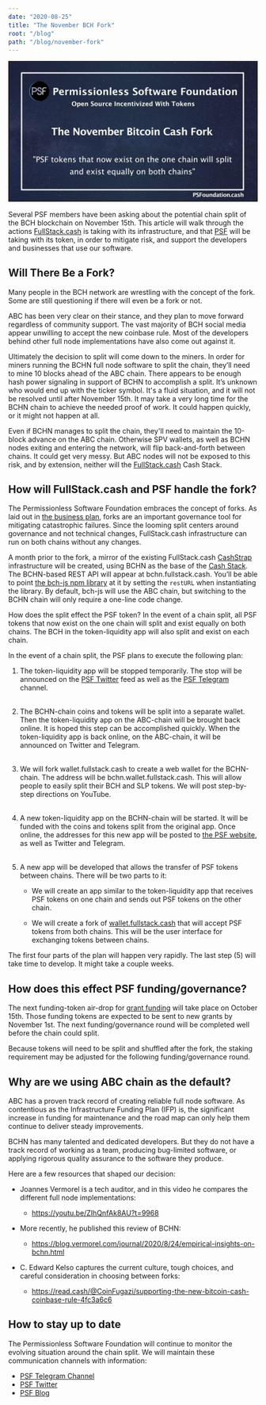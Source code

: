 ```yaml
---
date: "2020-08-25"
title: "The November BCH Fork"
root: "/blog"
path: "/blog/november-fork"
---
```


![November Fork](./bch-nov-fork.jpg)

Several PSF members have been asking about the potential chain split of the BCH blockchain on November 15th. This article will walk through the actions [FullStack.cash](https://fullstack.cash) is taking with its infrastructure, and that [PSF](https://psfoundation.cash) will be taking with its token, in order to mitigate risk, and support the developers and businesses that use our software.

## Will There Be a Fork?
Many people in the BCH network are wrestling with the concept of the fork. Some are still questioning if there will even be a fork or not.

ABC has been very clear on their stance, and they plan to move forward regardless of community support. The vast majority of BCH social media appear unwilling to accept the new coinbase rule. Most of the developers behind other full node implementations have also come out against it.

Ultimately the decision to split will come down to the miners. In order for miners running the BCHN full node software to split the chain, they’ll need to mine 10 blocks ahead of the ABC chain. There appears to be enough hash power signaling in support of BCHN to accomplish a split. It’s unknown who would end up with the ticker symbol. It's a fluid situation, and it will not be resolved until after November 15th. It may take a very long time for the BCHN chain to achieve the needed proof of work. It could happen quickly, or it might not happen at all.

Even if BCHN manages to split the chain, they'll need to maintain the 10-block advance on the ABC chain. Otherwise SPV wallets, as well as BCHN nodes exiting and entering the network, will flip back-and-forth between chains. It could get very messy. But ABC nodes will not be exposed to this risk, and by extension, neither will the [FullStack.cash](https://fullstack.cash) Cash Stack.

## How will FullStack.cash and PSF handle the fork?
The Permissionless Software Foundation embraces the concept of forks. As laid out in [the business plan](https://psfoundation.cash/biz-plan/business-plan#migitatingFailure), forks are an important governance tool for mitigating catastrophic failures. Since the looming split centers around governance and not technical changes, FullStack.cash infrastructure can run on both chains without any changes.

A month prior to the fork, a mirror of the existing FullStack.cash [CashStrap](https://fullstack.cash/cashstrap) infrastructure will be created, using BCHN as the base of the [Cash Stack](https://fullstack.cash). The BCHN-based REST API will appear at bchn.fullstack.cash. You’ll be able to point [the bch-js npm library](https://www.npmjs.com/package/@psf/bch-js) at it by setting the `restURL` when instantiating the library. By default, bch-js will use the ABC chain, but switching to the BCHN chain will only require a one-line code change.

How does the split effect the PSF token?
In the event of a chain split, all PSF tokens that now exist on the one chain will split and exist equally on both chains. The BCH in the token-liquidity app will also split and exist on each chain.

In the event of a chain split, the PSF plans to execute the following plan:

1. The token-liquidity app will be stopped temporarily. The stop will be announced on the [PSF Twitter](https://twitter.com/PSF_DAO) feed as well as the [PSF Telegram](https://t.me/permissionless_software) channel.<br /><br />

2. The BCHN-chain coins and tokens will be split into a separate wallet. Then the token-liquidity app on the ABC-chain will be brought back online. It is hoped this step can be accomplished quickly. When the token-liquidity app is back online, on the ABC-chain, it will be announced on Twitter and Telegram.<br /><br />

3. We will fork wallet.fullstack.cash to create a web wallet for the BCHN-chain. The address will be bchn.wallet.fullstack.cash. This will allow people to easily split their BCH and SLP tokens. We will post step-by-step directions on YouTube.<br /><br />

4. A new token-liquidity app on the BCHN-chain will be started. It will be funded with the coins and tokens split from the original app. Once online, the addresses for this new app will be posted to [the PSF website](https://PSFoundation.cash/), as well as Twitter and Telegram.<br /><br />

5. A new app will be developed that allows the transfer of PSF tokens between chains. There will be two parts to it:

    - We will create an app similar to the token-liquidity app that receives PSF tokens on one chain and sends out PSF tokens on the other chain.

    - We will create a fork of [wallet.fullstack.cash](https://wallet.fullstack.cash/) that will accept PSF tokens from both chains. This will be the user interface for exchanging tokens between chains.

The first four parts of the plan will happen very rapidly. The last step (5) will take time to develop. It might take a couple weeks.

## How does this effect PSF funding/governance?
The next funding-token air-drop for [grant funding](https://psfoundation.cash/grants/) will take place on October 15th. Those funding tokens are expected to be sent to new grants by November 1st. The next funding/governance round will be completed well before the chain could split.

Because tokens will need to be split and shuffled after the fork, the staking requirement may be adjusted for the following funding/governance round.

## Why are we using ABC chain as the default?
ABC has a proven track record of creating reliable full node software. As contentious as the Infrastructure Funding Plan (IFP) is, the significant increase in funding for maintenance and the road map can only help them continue to deliver steady improvements.

BCHN has many talented and dedicated developers. But they do not have a track record of working as a team, producing bug-limited software, or applying rigorous quality assurance to the software they produce.

Here are a few resources that shaped our decision:

- Joannes Vermorel is a tech auditor, and in this video he compares the different full node implementations:
  - https://youtu.be/ZIhQnfAk8AU?t=9968

- More recently, he published this review of BCHN:
  - https://blog.vermorel.com/journal/2020/8/24/empirical-insights-on-bchn.html

- C. Edward Kelso captures the current culture, tough choices, and careful consideration in choosing between forks:
  - https://read.cash/@CoinFugazi/supporting-the-new-bitcoin-cash-coinbase-rule-4fc3a6c6

## How to stay up to date
The Permissionless Software Foundation will continue to monitor the evolving situation around the chain split. We will maintain these communication channels with information:

- [PSF Telegram Channel](https://t.me/permissionless_software)
- [PSF Twitter](https://twitter.com/PSF_DAO)
- [PSF Blog](https://psfoundation.cash/blog)
